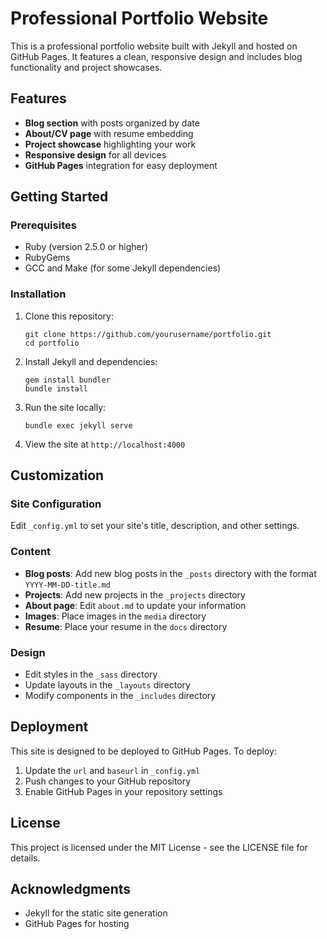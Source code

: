 # Professional Portfolio Website

This is a professional portfolio website built with Jekyll and hosted on GitHub Pages. It features a clean, responsive design and includes blog functionality and project showcases.

## Features

- **Blog section** with posts organized by date
- **About/CV page** with resume embedding
- **Project showcase** highlighting your work
- **Responsive design** for all devices
- **GitHub Pages** integration for easy deployment

## Getting Started

### Prerequisites

- Ruby (version 2.5.0 or higher)
- RubyGems
- GCC and Make (for some Jekyll dependencies)

### Installation

1. Clone this repository:
   ```
   git clone https://github.com/yourusername/portfolio.git
   cd portfolio
   ```

2. Install Jekyll and dependencies:
   ```
   gem install bundler
   bundle install
   ```

3. Run the site locally:
   ```
   bundle exec jekyll serve
   ```

4. View the site at `http://localhost:4000`

## Customization

### Site Configuration

Edit `_config.yml` to set your site's title, description, and other settings.

### Content

- **Blog posts**: Add new blog posts in the `_posts` directory with the format `YYYY-MM-DD-title.md`
- **Projects**: Add new projects in the `_projects` directory
- **About page**: Edit `about.md` to update your information
- **Images**: Place images in the `media` directory
- **Resume**: Place your resume in the `docs` directory

### Design

- Edit styles in the `_sass` directory
- Update layouts in the `_layouts` directory
- Modify components in the `_includes` directory

## Deployment

This site is designed to be deployed to GitHub Pages. To deploy:

1. Update the `url` and `baseurl` in `_config.yml`
2. Push changes to your GitHub repository
3. Enable GitHub Pages in your repository settings

## License

This project is licensed under the MIT License - see the LICENSE file for details.

## Acknowledgments

- Jekyll for the static site generation
- GitHub Pages for hosting 